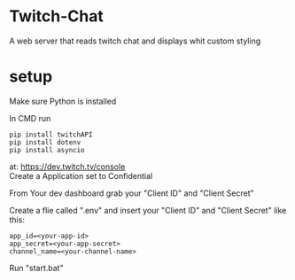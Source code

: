 # Twitch-Chat
A web server that reads twitch chat and displays whit custom styling


# setup 
Make sure Python is installed

In CMD run 
```batch
pip install twitchAPI
pip install dotenv
pip install asyncio
```

at: https://dev.twitch.tv/console \
Create a Application set to Confidential 

From Your dev dashboard grab your "Client ID" and "Client Secret"

Create a flie called ".env" and insert your "Client ID" and "Client Secret" like this:

```dotenv
app_id=<your-app-id>
app_secret=<your-app-secret>
channel_name=<your-channel-name>
```

Run "start.bat" 
